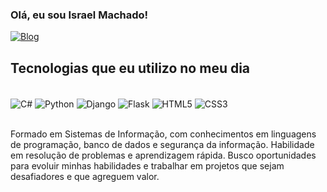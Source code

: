 

### Olá, eu sou Israel Machado!

[![Blog](https://img.shields.io/badge/LinkedIn-0077B5?style=for-the-badge&logo=linkedin&logoColor=white)](https://www.linkedin.com/in/israel-machado-954455181/)

## Tecnologias que eu utilizo no meu dia


<div style="display: inline-block;"><br/>
    <img align="center" alt="C#" src="https://img.shields.io/badge/C%23-239120?style=for-the-badge&logo=c-sharp&logoColor=white">
    <img align="center" alt="Python" src="https://img.shields.io/badge/Python-14354C?style=for-the-badge&logo=python&logoColor=white"/>
    <img align="center" alt="Django" src="https://img.shields.io/badge/Django-092E20?style=for-the-badge&logo=django&logoColor=white"/>
    <img align="center" alt="Flask" src="https://img.shields.io/badge/Flask-000000?style=for-the-badge&logo=flask&logoColor=white"/>
    <img align="center" alt="HTML5" src="https://img.shields.io/badge/HTML5-E34F26?style=for-the-badge&logo=html5&logoColor=white"/>
    <img align="center" alt="CSS3" src="https://img.shields.io/badge/CSS3-1572B6?style=for-the-badge&logo=css3&logoColor=white"/>
    
</div><br/>

<br>

Formado em Sistemas de Informação, com conhecimentos em linguagens de programação, banco de dados e segurança da informação. Habilidade em resolução de problemas e aprendizagem rápida. Busco oportunidades para evoluir minhas habilidades e trabalhar em projetos que sejam desafiadores e que agreguem valor.
